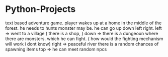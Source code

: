 # Python-Projects

text based adventure game.
player wakes up at a home in the middle of the forest. 
he needs to hunts monster may be. 
he can go up down left right.
left => went to a village ( there is a shop, )
down => there is a dungeoun where there are monsters. 
which he can fight.
( how would the fighting mechanism will work i dont know)
right => peaceful river there is a random chances of spawning items
top => he can meet random npcs
